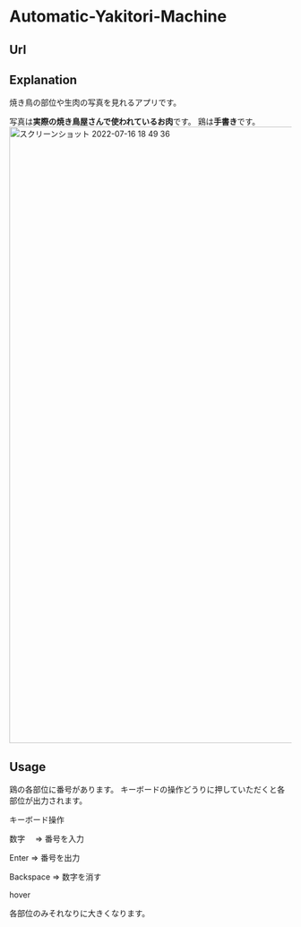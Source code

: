 # Automatic-Yakitori-Machine


## Url


## Explanation
焼き鳥の部位や生肉の写真を見れるアプリです。

写真は**実際の焼き鳥屋さんで使われているお肉**です。
鶏は**手書き**です。
<img width="1100" alt="スクリーンショット 2022-07-16 18 49 36" src="https://user-images.githubusercontent.com/103574382/179349967-a61b595a-cf46-4b99-9ee7-019075cfaa97.png">

## Usage
鶏の各部位に番号があります。
キーボードの操作どうりに押していただくと各部位が出力されます。

キーボード操作

数字　
=> 番号を入力

Enter 
=> 番号を出力

Backspace 
=> 数字を消す


hover

各部位のみそれなりに大きくなります。





